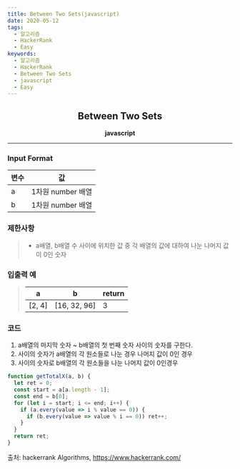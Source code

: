 ```yaml
---
title: Between Two Sets(javascript)
date: 2020-05-12
tags:
  - 알고리즘
  - HackerRank
  - Easy
keywords:
  - 알고리즘
  - HackerRank
  - Between Two Sets
  - javascript
  - Easy
---
```


## <center>Between Two Sets</center>

**<center>javascript</center>**

---

### Input Format

| 변수 | 값                |
| ---- | ----------------- |
| a    | 1차원 number 배열 |
| b    | 1차원 number 배열 |

### 제한사항

> - a배열, b배열 수 사이에 위치한 값 중 각 배열의 값에 대하여 나눈 나머지 값이 0인 숫자

### 입출력 예

> | a      | b            | return |
> | ------ | ------------ | ------ |
> | [2, 4] | [16, 32, 96] | 3      |

### 코드

1. a배열의 마지막 숫자 ~ b배열의 첫 번째 숫자 사이의 숫자를 구한다.
2. 사이의 숫자가 a배열의 각 원소들로 나눈 경우 나머지 값이 0인 경우
3. 사이의 숫자로 b배열의 각 원소들을 나눈 나머지 값이 0인경우

```javascript
function getTotalX(a, b) {
  let ret = 0;
  const start = a[a.length - 1];
  const end = b[0];
  for (let i = start; i <= end; i++) {
    if (a.every(value => i % value == 0)) {
      if (b.every(value => value % i == 0)) ret++;
    }
  }
  return ret;
}
```

출처: hackerrank Algorithms, https://www.hackerrank.com/
